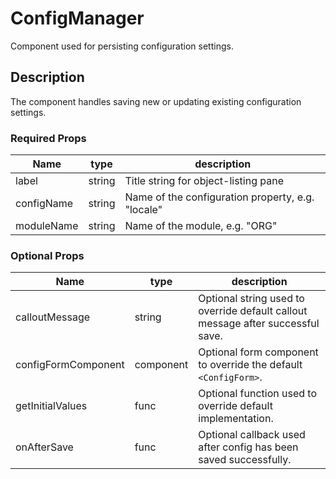 # ConfigManager
Component used for persisting configuration settings.

## Description
The component handles saving new or updating existing configuration settings.

### Required Props
Name | type | description
--- | --- | ---
label | string | Title string for object-listing pane
configName | string | Name of the configuration property, e.g. "locale"
moduleName | string | Name of the module, e.g. "ORG"

### Optional Props
Name | type | description
--- | --- | ---
calloutMessage | string | Optional string used to override default callout message after successful save.
configFormComponent | component | Optional form component to override the default `<ConfigForm>`.
getInitialValues | func | Optional function used to override default implementation.
onAfterSave | func | Optional callback used after config has been saved successfully.
